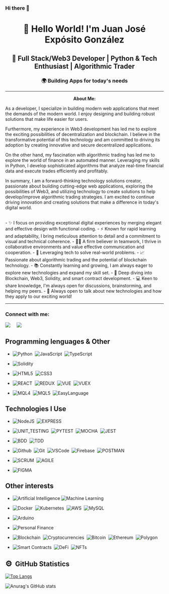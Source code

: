 ### Hi there 👋
<!--
**jjeg1979/jjeg1979** is a ✨ _special_ ✨ repository because its `README.md` (this file) appears on your GitHub profile.

Here are some ideas to get you started:

- 🔭 I’m currently working on ...
- 🌱 I’m currently learning ...
- 👯 I’m looking to collaborate on ...
- 🤔 I’m looking for help with ...
- 💬 Ask me about ...
- 📫 How to reach me: ...
- 😄 Pronouns: ...
- ⚡ Fun fact: ...
-->

<h1 align="center">👋 Hello World! I'm Juan José Expósito González</h1>
<h2 align="center">🚀 Full Stack/Web3 Developer | Python & Tech Enthusiast | Algorithmic Trader</h2>
<h3 align="center">🌍 Building Apps for today's needs</h3>

<hr/>

<p align="center">
  <strong>About Me:</strong>
  <br>

As a developer, I specialize in building modern web applications that meet the demands of the modern world. I enjoy designing and building robust solutions that make life easier for users.

Furthermore, my experience in Web3 development has led me to explore the exciting possibilities of decentralization and blockchain. I believe in the transformative potential of this technology and am committed to driving its adoption by creating innovative and secure decentralized applications.

On the other hand, my fascination with algorithmic trading has led me to explore the world of finance in an automated manner. Leveraging my skills in Python, I develop sophisticated algorithms that analyze real-time financial data and execute trades efficiently and profitably.

In summary, I am a forward-thinking technology solutions creator, passionate about building cutting-edge web applications, exploring the possibilities of Web3, and utilizing technology to create solutions to help develop/improve algorithmic trading strategies. I am excited to continue driving innovation and creating solutions that make a difference in today's digital world.

</p>

<br>
- ✨ I focus on providing exceptional digital experiences by merging elegant and effective design with functional coding.
- ⚡ Known for rapid learning and adaptability, I bring meticulous attention to detail and a commitment to visual and technical coherence.
- 🤜🤛 A firm believer in teamwork, I thrive in collaborative environments and value effective communication and cooperation.
- 🚀 Leveraging tech to solve real-world problems.
- 📈 Passionate about algorithmic trading and the potential of blockchain technology.
- 📚 Constantly learning and growing, I am always eager to explore new technologies and expand my skill set.
- 🌱 Deep diving into Blockchain, Web3, Solidity, and smart contract development.
- 💻 Keen to share knowledge, I'm always open for discussions, brainstorming, and helping my peers.
- 💬 Always open to talk about new technologies and how they apply to our exciting world!

<hr/>

<h3 align="left">Connect with me:</h3>
<p align="left">
  <a href="mailto:jjeg1979@gmail.com?subject=Hi%20Juan%20Jose%20Exposito"><img src="https://img.shields.io/badge/gmail-%23D14836.svg?&style=for-the-badge&logo=gmail&logoColor=white" /></a>&nbsp;&nbsp;&nbsp;&nbsp;
  <a href="https://www.linkedin.com/in/juan-jose-exposito/"><img src="https://img.shields.io/badge/linkedin-%230077B5.svg?&style=for-the-badge&logo=linkedin&logoColor=white" /></a>&nbsp;&nbsp;

## Programming lenguages & Other

- ![Python](https://img.shields.io/badge/PYTHON-3776AB.svg?&style=flat&logo=python&logoColor=white)&nbsp;
![JavaScript](https://img.shields.io/badge/JAVASCRIPT-323330.svg?&style=flat&logo=javascript&logoColor=%23F7DF1E)&nbsp;
![TypeScript](https://img.shields.io/badge/TYPESCRIPT-%23007ACC.svg?&style=flat&logo=typescript&logoColor=white)&nbsp;
- ![Solidity](https://img.shields.io/badge/SOLIDITY-764ABC.svg?&style=flat&logo=solidity&logoColor=white)&nbsp;
- ![HTML5](https://img.shields.io/badge/HTML5-E34F26.svg?&style=flat&logo=html5&logoColor=white)&nbsp;
  ![CSS3](https://img.shields.io/badge/CSS3-%231572B6.svg?&style=flat&logo=css3&logoColor=white)&nbsp;

- ![REACT](https://img.shields.io/badge/REACT-0088CC.svg?&style=flat&logo=REACT&logoColor=white)&nbsp;
![REDUX](https://img.shields.io/badge/REDUX-764ABC.svg?&style=flat&logo=REDUX&logoColor=white)&nbsp;
![VUE](https://img.shields.io/badge/VUE-4FC08D.svg?&style=flat&logo=vue.js&logoColor=white)&nbsp;
![VUEX](https://img.shields.io/badge/VUEX-4FC08D.svg?&style=flat&logo=vue.js&logoColor=white)&nbsp;

- ![MQL4](https://img.shields.io/badge/MQL4-00A98F.svg?&style=flat&logo=MQL4&logoColor=white)&nbsp;
![MQL5](https://img.shields.io/badge/MQL5-00A98F.svg?&style=flat&logo=MQL5&logoColor=white)&nbsp;
![EasyLanguage](https://img.shields.io/badge/EASYLANGUAGE-00A98F.svg?&style=flat&logo=EASYLANGUAGE&logoColor=white)&nbsp;

## Technologies I Use

- ![NodeJS](https://img.shields.io/badge/NODEJS-339933.svg?&style=flat&logo=node.js&logoColor=white)&nbsp;
![EXPRESS](https://img.shields.io/badge/EXPRESS-000019.svg?&style=flat&logo=EXPRESS&logoColor=white)&nbsp;

- ![UNIT_TESTING](https://img.shields.io/badge/UNIT_TESTING-FFD900.svg?&style=flat&logo=&logoColor=white)&nbsp;
![PYTEST](https://img.shields.io/badge/PYTEST-0A9EDC.svg?&style=flat&logo=pytest&logoColor=white)&nbsp;
![MOCHA](https://img.shields.io/badge/MOCHA-8D6748.svg?&style=flat&logo=mocha&logoColor=white)&nbsp;
![JEST](https://img.shields.io/badge/JEST-C21325.svg?&style=flat&logo=jest&logoColor=white)&nbsp;

- ![BDD](https://img.shields.io/badge/BDD-4479A1.svg?&style=flat&logo=bdd&logoColor=white)&nbsp;
![TDD](https://img.shields.io/badge/TDD-F77E1C.svg?&style=flat&logo=TDD&logoColor=white)&nbsp;

- ![Github](https://img.shields.io/badge/GITHUB-181717.svg?&style=flat&logo=github&logoColor=white)&nbsp;
![Git](https://img.shields.io/badge/GIT-F05032.svg?&style=flat&logo=git&logoColor=white)&nbsp;
![VSCode](https://img.shields.io/badge/VSCODE-007ACC.svg?&style=flat&logo=visual-studio-code)&nbsp;
![Firebase](https://img.shields.io/badge/FIREBASE-FFCA28.svg?&style=flat&logo=firebase&logoColor=black)&nbsp;
![POSTMAN](https://img.shields.io/badge/POSTMAN-FF6C37.svg?&style=flat&logo=POSTMAN&logoColor=black)&nbsp;

- ![SCRUM](https://img.shields.io/badge/SCRUM-6DB33F.svg?&style=flat&logo=ddd&logoColor=white)&nbsp;
![AGILE](https://img.shields.io/badge/AGILE-65633F.svg?&style=flat&logo=ddd&logoColor=white)&nbsp;
- ![FIGMA](https://img.shields.io/badge/FIGMA-F24E1E.svg?&style=flat&logo=figma&logoColor=white)&nbsp;

## Other interests

- ![Artificial Intelligence](https://img.shields.io/badge/AI-FF6C37.svg?&style=flat&logo=ai&logoColor=black)
![Machine Learning](https://img.shields.io/badge/ML-FF6C37.svg?&style=flat&logo=ml&logoColor=black)&nbsp;
- ![Docker](https://img.shields.io/badge/DOCKER-2496ED.svg?&style=flat&logo=docker&logoColor=white)&nbsp;
![Kubernetes](https://img.shields.io/badge/KUBERNETES-326CE5.svg?&style=flat&logo=kubernetes&logoColor=white)&nbsp;
![AWS](https://img.shields.io/badge/AMAZON%20AWS-232F3E.svg?&style=flat&logo=amazon-aws&logoColor=white)&nbsp;
![MySQL](https://img.shields.io/badge/MySQL-4479A1.svg?&style=flat&logo=MySQL&logoColor=white)&nbsp;

- ![Arduino](https://img.shields.io/badge/ARDUINO-00979D.svg?&style=flat&logo=arduino&logoColor=white)&nbsp;

- ![Personal Finance](https://img.shields.io/badge/FINANCE-0088CC.svg?&style=flat&logo=finance&logoColor=white)&nbsp;

- ![Blockchain](https://img.shields.io/badge/BLOCKCHAIN-121D33.svg?&style=flat&logo=blockchain-dot-com&logoColor=white)&nbsp;
![Cryptocurrencies](https://img.shields.io/badge/CRYPTOCURRENCY-00979D.svg?&style=flat&logo=cryptocurrency&logoColor=black)&nbsp;
![Bitcoin](https://img.shields.io/badge/BITCOIN-0769AD.svg?&style=flat&logo=bitcoin&logoColor=black)&nbsp;
![Ethereum](https://img.shields.io/badge/ETHEREUM-3C3C3D.svg?&style=flat&logo=ethereum&logoColor=white)&nbsp;
![Polygon](https://img.shields.io/badge/POLYGON-3C3C3D.svg?&style=flat&logo=polygon&logoColor=white)&nbsp;

- ![Smart Contracts](https://img.shields.io/badge/SMART_CONTRACTS-3C3C3D.svg?&style=flat&logo=smart-contracts&logoColor=white)&nbsp;
![DeFi](https://img.shields.io/badge/DEFI-3C3C3D.svg?&style=flat&logo=defi&logoColor=white)&nbsp;
![NFTs](https://img.shields.io/badge/NFTs-3C3C3D.svg?&style=flat&logo=nfts&logoColor=white)&nbsp;

## <b> <span style="font-size: 24px;">&#9881;</span> &nbsp;GitHub Statistics</b>

[![Top Langs](https://github-readme-stats.vercel.app/api/top-langs/?username=jjeg1979&layout=compact&true&theme=radical)](https://github.com/anuraghazra/github-readme-stats)

![Anurag's GitHub stats](https://github-readme-stats.vercel.app/api?username=jjeg1979&show_icons=true&theme=radical)

